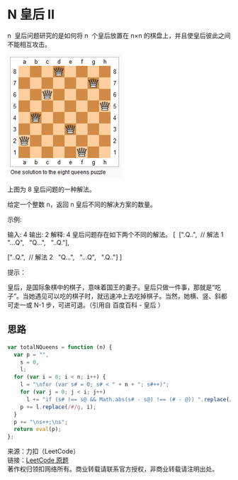 # N 皇后 II

n  皇后问题研究的是如何将 n  个皇后放置在 n×n 的棋盘上，并且使皇后彼此之间不能相互攻击。

![图例](./8-queens.png)

上图为 8 皇后问题的一种解法。

给定一个整数 n，返回 n 皇后不同的解决方案的数量。

示例:

输入: 4
输出: 2
解释: 4 皇后问题存在如下两个不同的解法。
[
 [".Q..",  // 解法 1
  "...Q",
  "Q...",
  "..Q."],

["..Q.",  // 解法 2
  "Q...",
  "...Q",
  ".Q.."]
]

提示：

皇后，是国际象棋中的棋子，意味着国王的妻子。皇后只做一件事，那就是“吃子”。当她遇见可以吃的棋子时，就迅速冲上去吃掉棋子。当然，她横、竖、斜都可走一或 N-1 步，可进可退。（引用自 百度百科 - 皇后 ）

## 思路

```js
var totalNQueens = function (n) {
  var p = "",
    s = 0,
    l;
  for (var i = 0; i < n; i++) {
    l = "\nfor (var s# = 0; s# < " + n + "; s#++)";
    for (var j = 0; j < i; j++)
      l += "if (s# !== s@ && Math.abs(s# - s@) !== (# - @)) ".replace(/@/g, j);
    p += l.replace(/#/g, i);
  }
  p += "\ns++;\ns";
  return eval(p);
};
```

来源：力扣（LeetCode）  
链接：[LeetCode 原题](https://leetcode-cn.com/problems/n-queens-ii)  
著作权归领扣网络所有。商业转载请联系官方授权，非商业转载请注明出处。
